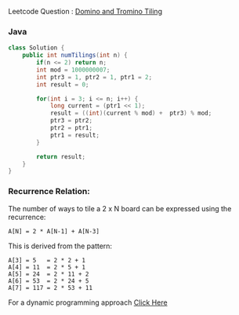 Leetcode Question : [Domino and Tromino Tiling](https://leetcode.com/problems/domino-and-tromino-tiling/)

### Java

```java
class Solution {
    public int numTilings(int n) {
        if(n <= 2) return n;
        int mod = 1000000007;
        int ptr3 = 1, ptr2 = 1, ptr1 = 2;
        int result = 0;

        for(int i = 3; i <= n; i++) {
            long current = (ptr1 << 1);
            result = ((int)(current % mod) +  ptr3) % mod;
            ptr3 = ptr2;
            ptr2 = ptr1;
            ptr1 = result;
        }

        return result;
    }
}
```

### Recurrence Relation:

The number of ways to tile a 2 x N board can be expressed using the recurrence:

```
A[N] = 2 * A[N-1] + A[N-3]
```

This is derived from the pattern:

```
A[3] = 5   = 2 * 2 + 1
A[4] = 11  = 2 * 5 + 1
A[5] = 24  = 2 * 11 + 2
A[6] = 53  = 2 * 24 + 5
A[7] = 117 = 2 * 53 + 11
```
For a dynamic programming approach [Click Here](https://github.com/Yash-Prajapati7/LeetCode-Solutions/blob/main/Dynamic%20Programming/Domino%20and%20Tromino%20Tiling.md)
